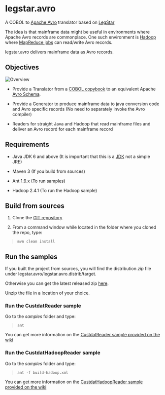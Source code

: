 legstar.avro
============

  A COBOL to [Apache Avro](http://avro.apache.org/) translator based on [LegStar](http://www.legsem.com/legstar/)

  The idea is that mainframe data might be useful in environments where Apache Avro records are commonplace. One such environment is [Hadoop](http://hadoop.apache.org/) where [MapReduce jobs](http://en.wikipedia.org/wiki/MapReduce) can read/write Avro records.
  
  legstar.avro delivers mainframe data as Avro records.

## Objectives

![Overview](http://legsem.github.io/images/legstar.avro.overview.png)

* Provide a Translator from a [COBOL copybook](http://en.wikipedia.org/wiki/COBOL#Data_division) to an equivalent Apache [Avro Schema](http://avro.apache.org/docs/current/#schemas).

* Provide a Generator to produce mainframe data to java conversion code and Avro specific records (No need to separately invoke the Avro compiler)

* Readers for straight Java and Hadoop that read mainframe files and deliver an Avro record for each mainframe record

## Requirements

* Java JDK 6 and above (It is important that this is a [JDK](http://en.wikipedia.org/wiki/Java_Development_Kit) not a simple JRE)

* Maven 3  (If you build from sources)

* Ant 1.9.x (To run samples)

* Hadoop 2.4.1 (To run the Hadoop sample)

## Build from sources

1. Clone the [GIT repository](https://github.com/legsem/legstar.avro.git)

2. From a command window while located in the folder where you cloned the repo, type:

>   `mvn clean install`
    
## Run the samples

  If you built the project from sources, you will find the distribution *zip* file under legstar.avro/legstar.avro.distrib/target.

  Otherwise you can get the latest released zip [here](http://search.maven.org/#search%7Cga%7C1%7Clegstar.avro.distrib).

  Unzip the file in a location of your choice.

### Run the CustdatReader sample
  
  Go to the *samples* folder and type:

>   `ant`

  You can get more information on the [CustdatReader sample provided on the wiki](https://github.com/legsem/legstar.avro/wiki/CustdatReader-sample)
  
### Run the CustdatHadoopReader sample
  
  Go to the *samples* folder and type:

>   `ant -f build-hadoop.xml`

  You can get more information on the [CustdatHadoopReader sample provided on the wiki](https://github.com/legsem/legstar.avro/wiki/CustdatHadoopReader-sample)







